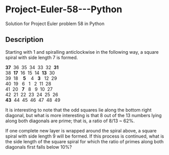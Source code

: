 # Project-Euler-58---Python
Solution for Project Euler problem 58 in Python 

## Description
Starting with 1 and spiralling anticlockwise in the following way, a square spiral with side length 7  is formed.
  
**37**&nbsp;&nbsp;36&nbsp;&nbsp;35&nbsp;&nbsp;34&nbsp;&nbsp;33&nbsp;&nbsp;32&nbsp;&nbsp;**31**  
38&nbsp;&nbsp;**17**&nbsp;&nbsp;16&nbsp;&nbsp;15&nbsp;&nbsp;14&nbsp;&nbsp;**13**&nbsp;&nbsp;30  
39&nbsp;&nbsp;18 &nbsp;&nbsp; **5** &nbsp;&nbsp; 4&nbsp;&nbsp; **3** &nbsp;&nbsp;12&nbsp;&nbsp;29  
40&nbsp;&nbsp;19&nbsp;&nbsp;&nbsp;6&nbsp;&nbsp;&nbsp;1&nbsp;&nbsp;&nbsp;2&nbsp;&nbsp;11&nbsp;&nbsp;28  
41&nbsp;&nbsp;20&nbsp;&nbsp;&nbsp;**7**&nbsp;&nbsp;&nbsp;8&nbsp;&nbsp;&nbsp;9&nbsp;&nbsp;10&nbsp;&nbsp;27  
42&nbsp;&nbsp;21&nbsp;&nbsp;22&nbsp;&nbsp;23&nbsp;&nbsp;24&nbsp;&nbsp;25&nbsp;&nbsp;26  
**43**&nbsp;&nbsp;44&nbsp;&nbsp;45&nbsp;&nbsp;46&nbsp;&nbsp;47&nbsp;&nbsp;48&nbsp;&nbsp;49  
  
It is interesting to note that the odd squares lie along the bottom right diagonal, but what is more interesting is that 8 out of the 13 numbers lying along both diagonals are prime; that is, a ratio of 8/13 ~ 62%.

If one complete new layer is wrapped around the spiral above, a square spiral with side length 9 will be formed. If this process is continued, what is the side length of the square spiral for which the ratio of primes along both diagonals first falls below 10%?

